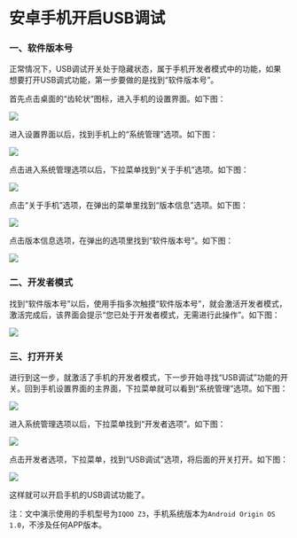 # 安卓手机开启USB调试

### 一、软件版本号

正常情况下，USB调试开关处于隐藏状态，属于手机开发者模式中的功能，如果想要打开USB调式功能，第一步要做的是找到“软件版本号”。

首先点击桌面的“齿轮状”图标，进入手机的设置界面。如下图：

![](../assets/imgs/rn/rn-android-usb01.jpeg)

进入设置界面以后，找到手机上的“系统管理”选项。如下图：

![](../assets/imgs/rn/rn-android-usb02.jpeg)

点击进入系统管理选项以后，下拉菜单找到“关于手机”选项。如下图：

![](../assets/imgs/rn/rn-android-usb03.jpeg)

点击“关于手机”选项，在弹出的菜单里找到“版本信息”选项。如下图：

![](../assets/imgs/rn/rn-android-usb04.jpeg)

点击版本信息选项，在弹出的选项里找到“软件版本号”。如下图：

![](../assets/imgs/rn/rn-android-usb05.jpeg)

### 二、开发者模式

找到“软件版本号”以后，使用手指多次触摸“软件版本号”，就会激活开发者模式，激活完成后，该界面会提示“您已处于开发者模式，无需进行此操作”。如下图：

![](../assets/imgs/rn/rn-android-usb06.jpeg)

### 三、打开开关

进行到这一步，就激活了手机的开发者模式，下一步开始寻找“USB调试”功能的开关。回到手机设置界面的主界面，下拉菜单就可以看到“系统管理”选项。如下图：

![](../assets/imgs/rn/rn-android-usb02.jpeg)

进入系统管理选项以后，下拉菜单找到“开发者选项”。如下图：

![](../assets/imgs/rn/rn-android-usb07.jpeg)

点击开发者选项，下拉菜单，找到“USB调试”选项，将后面的开关打开。如下图：

![](../assets/imgs/rn/rn-android-usb08.jpeg)

这样就可以开启手机的USB调试功能了。

注：文中演示使用的手机型号为`IQOO Z3`，手机系统版本为`Android Origin OS 1.0`，不涉及任何APP版本。